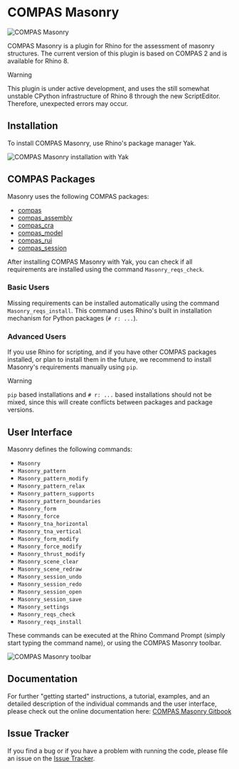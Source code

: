 # COMPAS Masonry

![COMPAS Masonry](compas-Masonry.png)

COMPAS Masonry is a plugin for Rhino for the assessment of masonry structures. The current version of this plugin is based on COMPAS 2 and is available for Rhino 8.

> [!WARNING]
> This plugin is under active development,
> and uses the still somewhat unstable CPython infrastructure
> of Rhino 8 through the new ScriptEditor.
> Therefore, unexpected errors may occur.

## Installation

To install COMPAS Masonry, use Rhino's package manager Yak.

![COMPAS Masonry installation with Yak](resources/images/COMPAS-Masonry_yak.png)

## COMPAS Packages

Masonry uses the following COMPAS packages:

* [compas](https://github.com/compas-dev/compas)
* [compas_assembly](https://github.com/blockresearchgroup/compas_assembly)
* [compas_cra](https://github.com/blockresearchgroup/compas_cra)
* [compas_model](https://github.com/blockresearchgroup/compas_model)
* [compas_rui](https://github.com/blockresearchgroup/compas_rui)
* [compas_session](https://github.com/blockresearchgroup/compas_session)

After installing COMPAS Masonry with Yak, you can check if all requirements are installed using the command `Masonry_reqs_check`.

### Basic Users

Missing requirements can be installed automatically using the command `Masonry_reqs_install`.
This command uses Rhino's built in installation mechanism for Python packages (`# r: ...`).

### Advanced Users

If you use Rhino for scripting, and if you have other COMPAS packages installed, or plan to install them in the future, we recommend to install Masonry's requirements manually using `pip`.

> [!WARNING]
> `pip` based installations and `# r: ...` based installations should not be mixed,
> since this will create conflicts between packages and package versions.

## User Interface

Masonry defines the following commands:

* `Masonry`
* `Masonry_pattern`
* `Masonry_pattern_modify`
* `Masonry_pattern_relax`
* `Masonry_pattern_supports`
* `Masonry_pattern_boundaries`
* `Masonry_form`
* `Masonry_force`
* `Masonry_tna_horizontal`
* `Masonry_tna_vertical`
* `Masonry_form_modify`
* `Masonry_force_modify`
* `Masonry_thrust_modify`
* `Masonry_scene_clear`
* `Masonry_scene_redraw`
* `Masonry_session_undo`
* `Masonry_session_redo`
* `Masonry_session_open`
* `Masonry_session_save`
* `Masonry_settings`
* `Masonry_reqs_check`
* `Masonry_reqs_install`

These commands can be executed at the Rhino Command Prompt (simply start typing the command name),
or using the COMPAS Masonry toolbar.

![COMPAS Masonry toolbar](resources/images/COMPAS-Masonry_toolbar.png)

## Documentation

For further "getting started" instructions, a tutorial, examples, and an detailed description of the individual commands and the user interface, please check out the online documentation here: [COMPAS Masonry Gitbook](https://blockresearchgroup.gitbook.io/compas-Masonry)

## Issue Tracker

If you find a bug or if you have a problem with running the code, please file an issue on the [Issue Tracker](https://github.com/blockresearchgroup/compas-Masonry/issues).

